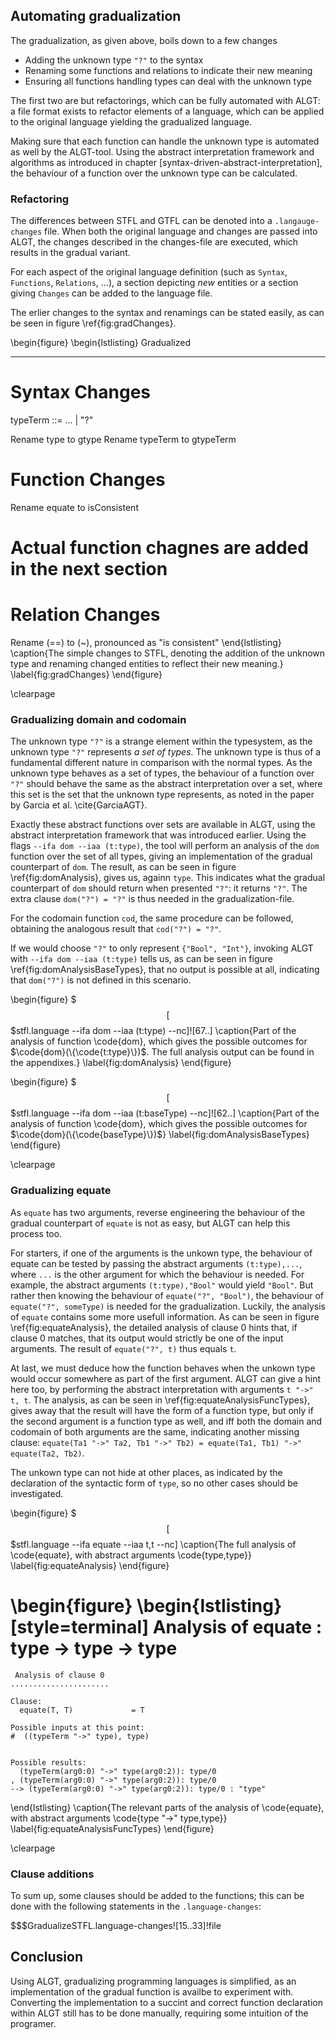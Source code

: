  Automating gradualization
---------------------------

The gradualization, as given above, boils down to a few changes

- Adding the unknown type `"?"` to the syntax
- Renaming some functions and relations to indicate their new meaning
- Ensuring all functions handling types can deal with the unknown type

The first two are but refactorings, which can be fully automated with ALGT: a file format exists to refactor elements of a language, which can be applied to the original language yielding the gradualized language.

Making sure that each function can handle the unknown type is automated as well by the ALGT-tool. Using the abstract interpretation framework and algorithms as introduced in chapter [syntax-driven-abstract-interpretation], the behaviour of a function over the unknown type can be calculated.


### Refactoring

The differences between STFL and GTFL can be denoted into a `.langauge-changes` file. When both the original language and changes are passed into ALGT, the changes described in the changes-file are executed, which results in the gradual variant.

For each aspect of the original language definition (such as `Syntax`, `Functions`, `Relations`, ...), a section depicting _new_ entities or a section giving `Changes` can be added to the language file.

The erlier changes to the syntax and renamings can be stated easily, as can be seen in figure \ref{fig:gradChanges}.


\begin{figure}
\begin{lstlisting}
 Gradualized
************* 

 Syntax Changes
================

typeTerm 	::= ... | "?"

Rename type to gtype
Rename typeTerm to gtypeTerm

 Function Changes
==================

Rename equate to isConsistent

# Actual function chagnes are added in the next section

 Relation Changes
==================

Rename (==) to (~), pronounced as "is consistent"
\end{lstlisting}
\caption{The simple changes to STFL, denoting the addition of the unknown type and renaming changed entities to reflect their new meaning.}
\label{fig:gradChanges}
\end{figure}

\clearpage

### Gradualizing domain and codomain

The unknown type `"?"` is a strange element within the typesystem, as the unknown type `"?"` represents _a set of types_. The unknown type is thus of a fundamental different nature in comparison with the normal types.
As the unknown type behaves as a set of types, the behaviour of a function over `"?"` should behave the same as the abstract interpretation over a set, where this set is the set that the unknown type represents, as noted in the paper by Garcia et al. \cite{GarciaAGT}.

Exactly these abstract functions over sets are available in ALGT, using the abstract interpretation framework that was introduced earlier. Using the flags `--ifa dom --iaa (t:type)`, the tool will perform an analysis of the `dom` function over the set of all types, giving an implementation of the gradual counterpart of `dom`.
 The result, as can be seen in figure \ref{fig:domAnalysis}, gives us, againn `type`. This indicates what the gradual counterpart of `dom` should return when presented `"?"`: it returns `"?"`. The extra clause `dom("?")	= "?"` is thus needed in the gradualization-file.

For the codomain function `cod`, the same procedure can be followed, obtaining the analogous result that `cod("?") = "?"`.

If we would choose `"?"` to only represent `{"Bool", "Int"}`, invoking ALGT with `--ifa dom --iaa (t:type)` tells us, as can be seen in figure \ref{fig:domAnalysisBaseTypes}, that no output is possible at all, indicating that `dom("?")` is not defined in this scenario.

\begin{figure}
$$$[$$$stfl.language --ifa dom --iaa (t:type) --nc]![67..]
\caption{Part of the analysis of function \code{dom}, which gives the possible outcomes for $\code{dom}(\{\code{t:type}\})$. The full analysis output can be found in the appendixes.}
\label{fig:domAnalysis}
\end{figure}


\begin{figure}
$$$[$$$stfl.language --ifa dom --iaa (t:baseType) --nc]![62..]
\caption{Part of the analysis of function \code{dom}, which gives the possible outcomes for $\code{dom}(\{\code{baseType}\})$}
\label{fig:domAnalysisBaseTypes}
\end{figure}

\clearpage

### Gradualizing equate

As `equate` has two arguments, reverse engineering the behaviour of the gradual counterpart of `equate` is not as easy, but ALGT can help this process too.

For starters, if one of the arguments is the unkown type, the behaviour of equate can be tested by passing the abstract arguments `(t:type),...`, where `...` is the other argument for which the behaviour is needed. For example, the abstract arguments `(t:type),"Bool"` would yield `"Bool"`. But rather then knowing the behaviour of `equate("?", "Bool")`, the behaviour of `equate("?", someType)` is needed for the gradualization. Luckily, the analysis of `equate` contains some more usefull information. As can be seen in figure \ref{fig:equateAnalysis}, the detailed analysis of clause 0 hints that, if clause 0 matches, that its output would strictly be one of the input arguments.
The result of `equate("?", t)` thus equals `t`.


At last, we must deduce how the function behaves when the unkown type would occur somewhere as part of the first argument. ALGT can give a hint here too, by performing the abstract interpretation with arguments `t "->" t, t`. The analysis, as can be seen in \ref{fig:equateAnalysisFuncTypes}, gives away that the result will have the form of a function type, but only if the second argument is a function type as well, and iff both the domain and codomain of both arguments are the same, indicating another missing clause: `equate(Ta1 "->" Ta2, Tb1 "->" Tb2) = equate(Ta1, Tb1) "->" equate(Ta2, Tb2)`.

The unkown type can not hide at other places, as indicated by the declaration of the syntactic form of `type`, so no other cases should be investigated.


\begin{figure}
$$$[$$$stfl.language --ifa equate --iaa t,t --nc]
\caption{The full analysis of \code{equate}, with abstract arguments \code{type,type}}
\label{fig:equateAnalysis}
\end{figure}


\begin{figure}
\begin{lstlisting}[style=terminal]
 Analysis of equate : type -> type -> type 
===========================================
    
     Analysis of clause 0 
    ......................
    
    Clause: 
      equate(T, T)             = T
    
    Possible inputs at this point: 
    #  ((typeTerm "->" type), type)
    
    
    Possible results: 
      (typeTerm(arg0:0) "->" type(arg0:2)): type/0
    , (typeTerm(arg0:0) "->" type(arg0:2)): type/0	
	--> (typeTerm(arg0:0) "->" type(arg0:2)): type/0 : "type"
    
\end{lstlisting}
\caption{The relevant parts of the analysis of \code{equate}, with abstract arguments \code{type "->" type,type}}
\label{fig:equateAnalysisFuncTypes}
\end{figure}

\clearpage

### Clause additions

To sum up, some clauses should be added to the functions; this can be done with the following statements in the `.language-changes`:

$$$GradualizeSTFL.language-changes![15..33]!file


Conclusion
----------

Using ALGT, gradualizing programming languages is simplified, as an implementation of the gradual function is availbe to experiment with. Converting the implementation to a succint and correct function declaration within ALGT still has to be done manually, requiring some intuition of the programer.



